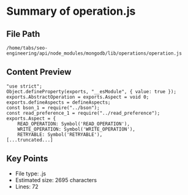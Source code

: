 # Summary of operation.js
  
## File Path
`/home/tabs/seo-engineering/api/node_modules/mongodb/lib/operations/operation.js`

## Content Preview
```
"use strict";
Object.defineProperty(exports, "__esModule", { value: true });
exports.AbstractOperation = exports.Aspect = void 0;
exports.defineAspects = defineAspects;
const bson_1 = require("../bson");
const read_preference_1 = require("../read_preference");
exports.Aspect = {
    READ_OPERATION: Symbol('READ_OPERATION'),
    WRITE_OPERATION: Symbol('WRITE_OPERATION'),
    RETRYABLE: Symbol('RETRYABLE'),
[...truncated...]
```

## Key Points
- File type: .js
- Estimated size: 2695 characters
- Lines: 72
